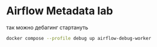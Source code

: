 # Airflow Metadata lab

так можно дебагинг стартануть

```bash
docker compose --profile debug up airflow-debug-worker
```
